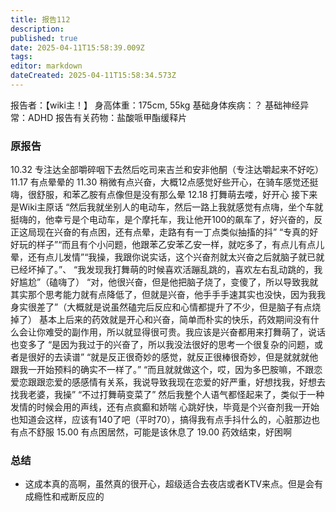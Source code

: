 ```yaml
---
title: 报告112
description: 
published: true
date: 2025-04-11T15:58:39.009Z
tags: 
editor: markdown
dateCreated: 2025-04-11T15:58:34.573Z
---
```


报告者：【wiki主！】
身高体重：175cm, 55kg
基础身体疾病：？
基础神经异常：ADHD
报告有关药物：盐酸哌甲酯缓释片

### 原报告
10.32 专注达全部嚼碎咽下去然后吃司来吉兰和安非他酮（专注达嚼起来不好吃）
11.17 有点晕晕的
11.30 稍微有点兴奋，大概12点感觉好些开心，在骑车感觉还挺嗨，很舒服，和苯乙胺有点像但是没有那么晕
12.18 打舞萌去喽，好开心
接下来是Wiki主原话
“然后我就坐别人的电动车，然后一路上我就感觉有点嗨，坐个车就挺嗨的，他幸亏是个电动车，是个摩托车，我让他开100的飙车了，好兴奋的，反正这局现在兴奋的有点困，还有点晕，走路有有一丁点类似抽搐的抖”
“专真的好好玩的样子”“而且有个小问题，他跟苯乙安苯乙安一样，就吃多了，有点儿有点儿晕，还有点儿发情”“我操，我跟你说实话，这个兴奋剂就太兴奋之后就脑子就已就已经坏掉了。”、
“我发现我打舞萌的时候喜欢活蹦乱跳的，喜欢左右乱动跳的，我好尴尬”（磕嗨了）
“对，他很兴奋，但是他把脑子烧了，变傻了，所以导致我就其实那个思考能力就有点降低了，但就是兴奋，他手手手速其实也没快，因为我我身实很差了”（大概就是说虽然磕完后反应和心情都提升了不少，但是脑子有点烧掉了）
基本上后来的药效就是开心和兴奋，简单而朴实的快乐，药效期间没有什么会让你难受的副作用，所以就显得很可贵。我应该是兴奋都用来打舞萌了，说话也变多了
“是因为我过于的兴奋了，所以我没法很好的思考一个很复杂的问题，或者是很好的去读谱”
“就是反正很奇妙的感觉，就反正很棒很奇妙，但是就就就他跟我一开始预料的确实不一样了。”
“而且就就做这个，哎，因为多巴胺嘛，不跟恋爱恋跟跟恋爱的感感情有关系，我说导致我现在恋爱的好严重，好想找我，好想去找我老婆，我操”
“不过打舞萌变菜了”
然后我整个人语气都怪起来了，类似于一种发情的时候会用的声线，还有点疯癫和娇喘
心跳好快，毕竟是个兴奋剂我一开始也知道会这样，应该有140了吧（平时70），搞得我有点手抖什么的，心脏那边也有点不舒服
15.00 有点困居然，可能是该休息了
19.00 药效结束，好困啊
### 总结
- 这成本真的高啊，虽然真的很开心，超级适合去夜店或者KTV来点。但是会有成瘾性和戒断反应的